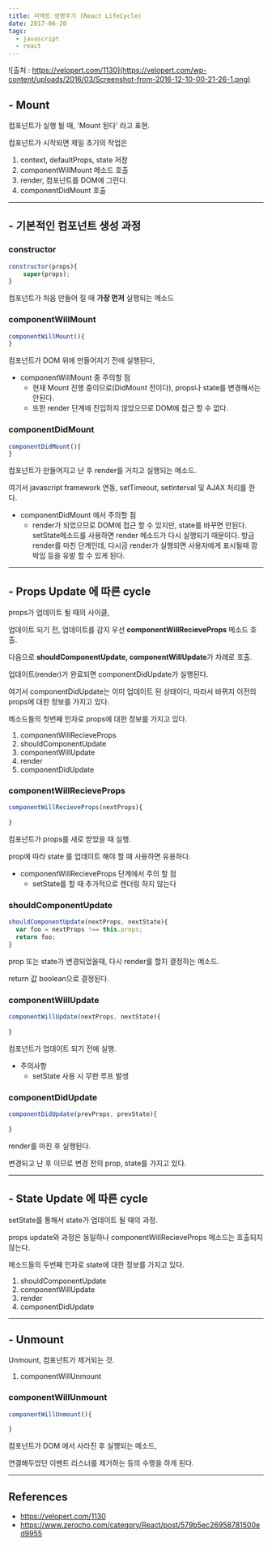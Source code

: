```yaml
---
title: 리액트 생명주기 (React LifeCycle)
date: 2017-06-20
tags:
  - javascript
  - react
---
```


![출처 : https://velopert.com/1130](https://velopert.com/wp-content/uploads/2016/03/Screenshot-from-2016-12-10-00-21-26-1.png)


## - Mount

컴포넌트가 실행 될 때, 'Mount 된다' 라고 표현.

컴포넌트가 시작되면 제일 초기의 작업은

1. context, defaultProps, state 저장
2. componentWillMount 메소드 호출
3. render, 컴포넌트를 DOM에 그린다.
4. componentDidMount 호출

---

## - 기본적인 컴포넌트 생성 과정

### constructor

```javascript
constructor(props){
	super(props);
}
```

컴포넌트가 처음 만들어 질 때 **가장 먼저** 실행되는 메소드


### componentWillMount

```javascript
componentWillMount(){
}
```

컴포넌트가 DOM 위에 만들어지기 전에 실행된다,

- componentWillMount 중 주의할 점
  - 현재 Mount 진행 중이므로(DidMount 전이다), props나 state를 변경해서는 안된다.
  - 또한 render 단계에 진입하지 않았으므로 DOM에 접근 할 수 없다.


### componentDidMount

```javascript
componentDidMount(){
}
```

컴포넌트가 만들어지고 난 후 render를 거치고 실행되는 메소드.

여기서 javascript framework 연동, setTimeout, setInterval 및 AJAX 처리를 한다.

- componentDidMount 에서 주의할 점
  - render가 되었으므로 DOM에 접근 할 수 있지만,
    state를 바꾸면 안된다. setState메소드를 사용하면 render 메소드가 다시 실행되기 때문이다.
    방금 render를 마친 단계인데, 다시금 render가 실행되면 사용자에게 표시될때 깜박임 등을 유발 할 수 있게 된다.

---



## - Props Update 에 따른 cycle

props가 업데이트 될 때의 사이클,

업데이트 되기 전, 업데이트를 감지 우선 **componentWillRecieveProps** 메소드 호출.

다음으로 **shouldComponentUpdate, componentWillUpdate**가 차례로 호출.

업데이트(render)가 완료되면 componentDidUpdate가 실행된다.

여기서 componentDidUpdate는 이미 업데이트 된 상태이다, 따라서 바뀌지 이전의 props에 대한 정보를 가지고 있다.

메소드들의 첫번째 인자로 props에 대한 정보를 가지고 있다.



1. componentWillRecieveProps
2. shouldComponentUpdate
3. componentWillUpdate
4. render
5. componentDidUpdate



###  componentWillRecieveProps

```javascript
componentWillRecieveProps(nextProps){
  
}
```

컴포넌트가 props를 새로 받았을 때 실행.

prop에 따라 state 를 업데이트 해야 할 때 사용하면 유용하다.

- componentWillRecieveProps 단계에서 주의 할 점
  - setState를 할 때 추가적으로 렌더링 하지 않는다

### shouldComponentUpdate

```javascript
shouldComponentUpdate(nextProps, nextState){
  var foo = nextProps !== this.props;
  return foo;
}
```

prop 또는 state가 변경되었을때, 다시 render를 할지 결정하는 메소드.

return 값 boolean으로 결정된다.



###  componentWillUpdate

```javascript
componentWillUpdate(nextProps, nextState){
    
}
```

컴포넌트가 업데이트 되기 전에 실행.

- 주의사항
  - setState 사용 시 무한 루프 발생



### componentDidUpdate

```javascript
componentDidUpdate(prevProps, prevState){
    
}
```

render를 마친 후 실행된다.

변경되고 난 후 이므로 변경 전의 prop, state를 가지고 있다.



---



## - State Update 에 따른 cycle

setState를 통해서 state가 업데이트 될 때의 과정.

props update와 과정은 동일하나 componentWillRecieveProps 메소드는 호출되지 않는다.

메소드들의 두번째 인자로 state에 대한 정보를 가지고 있다.



1. shouldComponentUpdate
2. componentWillUpdate
3. render
4. componentDidUpdate


---



## - Unmount

Unmount, 컴포넌트가 제거되는 것.



1. componentWillUnmount

### componentWillUnmount

```javascript
componentWillUnmount(){
  
}
```

컴포넌트가 DOM 에서 사라진 후 실행되는 메소드,

연결해두었던 이벤트 리스너를 제거하는 등의 수행을 하게 된다.







---

## References

- https://velopert.com/1130
- https://www.zerocho.com/category/React/post/579b5ec26958781500ed9955
